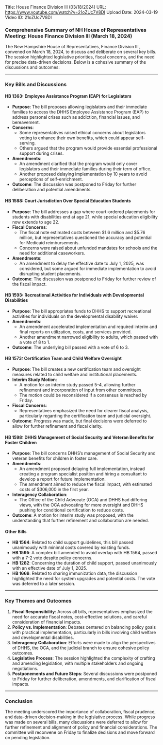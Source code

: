 Title: House Finance Division III (03/18/2024)
URL: https://www.youtube.com/watch?v=21oZUc7V8DI
Upload Date: 2024-03-19
Video ID: 21oZUc7V8DI

### **Comprehensive Summary of NH House of Representatives Meeting: House Finance Division III (March 18, 2024)**

The New Hampshire House of Representatives, Finance Division III, convened on March 18, 2024, to discuss and deliberate on several key bills. The session highlighted legislative priorities, fiscal concerns, and the need for precise data-driven decisions. Below is a cohesive summary of the discussions and outcomes:

---

### **Key Bills and Discussions**

#### **HB 1363: Employee Assistance Program (EAP) for Legislators**
- **Purpose**: The bill proposes allowing legislators and their immediate families to access the DHHS Employee Assistance Program (EAP) to address personal crises such as addiction, financial issues, and bereavement.
- **Concerns**: 
  - Some representatives raised ethical concerns about legislators voting to enhance their own benefits, which could appear self-serving.
  - Others argued that the program would provide essential professional support during crises.
- **Amendments**: 
  - An amendment clarified that the program would only cover legislators and their immediate families during their term of office.
  - Another proposed delaying implementation by 10 years to avoid perceptions of self-enrichment.
- **Outcome**: The discussion was postponed to Friday for further deliberation and potential amendments.

#### **HB 1588: Court Jurisdiction Over Special Education Students**
- **Purpose**: The bill addresses a gap where court-ordered placements for students with disabilities end at age 21, while special education eligibility now extends to age 22.
- **Fiscal Concerns**: 
  - The fiscal note estimated costs between $1.6 million and $5.76 million, but representatives questioned the accuracy and potential for Medicaid reimbursements.
  - Concerns were raised about unfunded mandates for schools and the need for additional caseworkers.
- **Amendments**: 
  - An amendment to delay the effective date to July 1, 2025, was considered, but some argued for immediate implementation to avoid disrupting student placements.
- **Outcome**: The discussion was postponed to Friday for further review of the fiscal impact.

#### **HB 1593: Recreational Activities for Individuals with Developmental Disabilities**
- **Purpose**: The bill appropriates funds to DHHS to support recreational activities for individuals on the developmental disability waiver.
- **Amendments**: 
  - An amendment accelerated implementation and required interim and final reports on utilization, costs, and services provided.
  - Another amendment narrowed eligibility to adults, which passed with a vote of 8 to 1.
- **Outcome**: The underlying bill passed with a vote of 6 to 3.

#### **HB 1573: Certification Team and Child Welfare Oversight**
- **Purpose**: The bill creates a new certification team and oversight measures related to child welfare and institutional placements.
- **Interim Study Motion**: 
  - A motion for an interim study passed 5-4, allowing further refinement and incorporation of input from other committees.
  - The motion could be reconsidered if a consensus is reached by Friday.
- **Fiscal Concerns**: 
  - Representatives emphasized the need for clearer fiscal analysis, particularly regarding the certification team and judicial oversight.
- **Outcome**: Progress was made, but final decisions were deferred to allow for further refinement and fiscal clarity.

#### **HB 1598: DHHS Management of Social Security and Veteran Benefits for Foster Children**
- **Purpose**: The bill concerns DHHS’s management of Social Security and veteran benefits for children in foster care.
- **Amendments**: 
  - An amendment proposed delaying full implementation, instead creating a program specialist position and hiring a consultant to develop a report for future implementation.
  - The amendment aimed to reduce the fiscal impact, with estimated costs of $306,000 in the first year.
- **Interagency Collaboration**: 
  - The Office of the Child Advocate (OCA) and DHHS had differing views, with the OCA advocating for more oversight and DHHS pushing for conditional certification to reduce costs.
- **Outcome**: A motion for interim study was proposed, with the understanding that further refinement and collaboration are needed.

#### **Other Bills**
- **HB 1564**: Related to child support guidelines, this bill passed unanimously with minimal costs covered by existing funds.
- **HB 1595**: A complex bill amended to avoid overlap with HB 1564, passed with a 7-2 vote despite policy concerns.
- **HB 1282**: Concerning the duration of child support, passed unanimously with an effective date of July 1, 2025.
- **HB 1669**: Related to sharing immunization data, the discussion highlighted the need for system upgrades and potential costs. The vote was deferred to a later session.

---

### **Key Themes and Outcomes**
1. **Fiscal Responsibility**: Across all bills, representatives emphasized the need for accurate fiscal notes, cost-effective solutions, and careful consideration of financial impacts.
2. **Policy vs. Implementation**: Debates centered on balancing policy goals with practical implementation, particularly in bills involving child welfare and developmental disabilities.
3. **Interagency Collaboration**: Efforts were made to align the perspectives of DHHS, the OCA, and the judicial branch to ensure cohesive policy outcomes.
4. **Legislative Process**: The session highlighted the complexity of crafting and amending legislation, with multiple stakeholders and ongoing negotiations.
5. **Postponements and Future Steps**: Several discussions were postponed to Friday for further deliberation, amendments, and clarification of fiscal impacts.

---

### **Conclusion**
The meeting underscored the importance of collaboration, fiscal prudence, and data-driven decision-making in the legislative process. While progress was made on several bills, many discussions were deferred to allow for further refinement and alignment of policy and financial considerations. The committee will reconvene on Friday to finalize decisions and move forward on pending legislation.